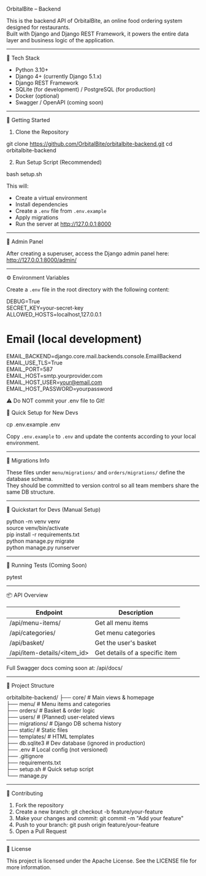 OrbitalBite – Backend

This is the backend API of OrbitalBite, an online food ordering system designed for restaurants.  
Built with Django and Django REST Framework, it powers the entire data layer and business logic of the application.

---

🧐 Tech Stack

- Python 3.10+
- Django 4+ (currently Django 5.1.x)
- Django REST Framework
- SQLite (for development) / PostgreSQL (for production)
- Docker (optional)
- Swagger / OpenAPI (coming soon)

---

🚀 Getting Started

1. Clone the Repository

git clone https://github.com/OrbitalBite/orbitalbite-backend.git
cd orbitalbite-backend

2. Run Setup Script (Recommended)

bash setup.sh

This will:
- Create a virtual environment
- Install dependencies
- Create a `.env` file from `.env.example`
- Apply migrations
- Run the server at http://127.0.0.1:8000

---

🔐 Admin Panel

After creating a superuser, access the Django admin panel here:  
http://127.0.0.1:8000/admin/

---

⚙️ Environment Variables

Create a `.env` file in the root directory with the following content:

DEBUG=True  
SECRET_KEY=your-secret-key  
ALLOWED_HOSTS=localhost,127.0.0.1  

# Email (local development)  
EMAIL_BACKEND=django.core.mail.backends.console.EmailBackend  
EMAIL_USE_TLS=True  
EMAIL_PORT=587  
EMAIL_HOST=smtp.yourprovider.com  
EMAIL_HOST_USER=your@email.com  
EMAIL_HOST_PASSWORD=yourpassword

⚠️ Do NOT commit your .env file to Git!

🧪 Quick Setup for New Devs

cp .env.example .env

Copy `.env.example` to `.env` and update the contents according to your local environment.

---

🦉 Migrations Info

These files under `menu/migrations/` and `orders/migrations/` define the database schema.  
They should be committed to version control so all team members share the same DB structure.

---

🔄 Quickstart for Devs (Manual Setup)

python -m venv venv  
source venv/bin/activate  
pip install -r requirements.txt  
python manage.py migrate  
python manage.py runserver

---

🧹️ Running Tests (Coming Soon)

pytest

---

📦 API Overview

| Endpoint                        | Description                     |
|--------------------------------|---------------------------------|
| /api/menu-items/               | Get all menu items              |
| /api/categories/               | Get menu categories             |
| /api/basket/                   | Get the user's basket           |
| /api/item-details/<item_id>   | Get details of a specific item  |

Full Swagger docs coming soon at: /api/docs/

---

📂 Project Structure

orbitalbite-backend/
├── core/                 # Main views & homepage  
├── menu/                 # Menu items and categories  
├── orders/               # Basket & order logic  
├── users/                # (Planned) user-related views  
├── migrations/           # Django DB schema history  
├── static/               # Static files  
├── templates/            # HTML templates  
├── db.sqlite3            # Dev database (ignored in production)  
├── .env                  # Local config (not versioned)  
├── .gitignore  
├── requirements.txt  
├── setup.sh              # Quick setup script  
└── manage.py  

---

🤝 Contributing

1. Fork the repository  
2. Create a new branch: git checkout -b feature/your-feature  
3. Make your changes and commit: git commit -m "Add your feature"  
4. Push to your branch: git push origin feature/your-feature  
5. Open a Pull Request

---

📄 License

This project is licensed under the Apache License. See the LICENSE file for more information.
